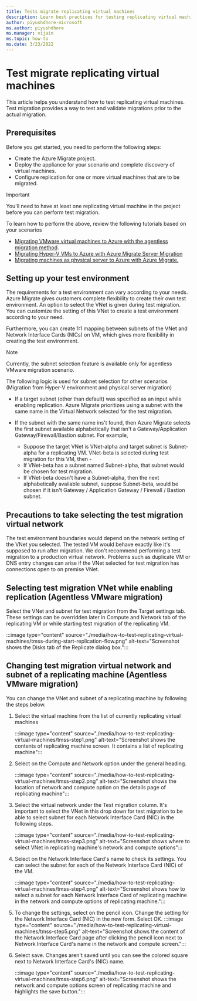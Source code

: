 ```yaml
---
title: Tests migrate replicating virtual machines
description: Learn best practices for testing replicating virtual machines
author: piyushdhore-microsoft 
ms.author: piyushdhore
ms.manager: vijain
ms.topic: how-to
ms.date: 3/23/2022
---
```



# Test migrate replicating virtual machines

This article helps you understand how to test replicating virtual machines. Test migration provides a way to test and validate migrations prior to the actual migration.  



##  Prerequisites

Before you get started, you need to perform the following steps:

- Create the Azure Migrate project.
- Deploy the  appliance for your scenario and complete discovery of  virtual machines.
- Configure replication for one or more virtual machines that are to be migrated.
> [!IMPORTANT]
> You'll need to have at least one replicating virtual machine in the project before you can perform test migration.

To learn how to perform the above, review the following tutorials based on your scenarios 
- [Migrating VMware virtual machines to Azure with the agentless migration method](./tutorial-migrate-vmware.md).
- [Migrating Hyper-V VMs to Azure with Azure Migrate Server Migration](./tutorial-migrate-hyper-v.md)
- [Migrating machines as physical server to Azure with Azure Migrate.](./tutorial-migrate-physical-virtual-machines.md)


## Setting up your test environment

The requirements for a test environment can vary according to your needs. Azure Migrate gives customers complete flexibility to create their own test environment. An option to select the VNet is given  during test migration. You can customize the setting of this VNet to create a test environment  according to your need. 

Furthermore, you can create 1:1 mapping between subnets of the VNet and Network Interface Cards (NICs) on VM, which gives more flexibility in creating the test environment.

> [!Note]
> Currently, the subnet selection feature is available only for agentless VMware migration scenario.

The following logic is used for subnet selection for other scenarios (Migration from Hyper-V environment and physical server migration) 
 
- If a target subnet (other than default) was specified as an input while enabling replication. Azure Migrate prioritizes using a subnet with the same name in the Virtual Network selected for the test migration.

- If the subnet with the same name ins't found, then Azure Migrate selects the first subnet available alphabetically that isn't a Gateway/Application Gateway/Firewall/Bastion subnet. For example, 

    - Suppose the target VNet is VNet-alpha and target subnet is Subnet-alpha for a replicating VM. VNet-beta is selected during test migration for this VM, then -
    - If VNet-beta has a subnet named   Subnet-alpha, that subnet would be chosen for test migration.
    - If VNet-beta doesn't have a Subnet-alpha, then the next alphabetically available subnet, suppose Subnet-beta, would be chosen if it isn't Gateway / Application Gateway / Firewall / Bastion subnet. 
    
## Precautions to take selecting the test migration virtual network

The test environment boundaries would  depend on the network setting of the VNet you selected. The tested VM would behave exactly like it's supposed to run  after migration.  We don't recommend performing a test migration to a production virtual network.   Problems such as   duplicate VM or DNS entry changes can arise if the VNet selected for test migration has connections open to on premise VNet.


## Selecting test migration VNet while enabling replication  (Agentless VMware migration)

 Select the VNet and subnet for test migration from the Target settings tab. These settings can be overridden later in Compute and Network tab of the replicating VM or while starting test migration of the replicating VM.

:::image type="content" source="./media/how-to-test-replicating-virtual-machines/tmss-during-start-replication-flow.png" alt-text="Screenshot shows the Disks tab of the Replicate dialog box.":::

## Changing test migration   virtual network and subnet of a replicating machine (Agentless VMware migration)

You can change the VNet and subnet of a replicating machine by following the steps below.

1. Select  the virtual machine from the list of currently replicating virtual machines

    :::image type="content" source="./media/how-to-test-replicating-virtual-machines/tmss-step1.png" alt-text="Screenshot shows the contents of replicating machine screen. It contains a list of replicating machine":::

2. Select on the Compute and Network option under the general heading.

    :::image type="content" source="./media/how-to-test-replicating-virtual-machines/tmss-step2.png" alt-text="Screenshot shows the location of network and compute option on the details page of replicating machine":::

3. Select the virtual network  under the Test migration column. It's important to select the VNet in this drop down for test migration to be able to select subnet for each Network Interface Card (NIC) in the following steps.

    :::image type="content" source="./media/how-to-test-replicating-virtual-machines/tmss-step3.png" alt-text="Screenshot shows where to select VNet in replicating machine's network and compute options":::

4. Select on the Network Interface Card's name to check its settings. You can select the subnet for each of the Network Interface Card (NIC) of the VM.

    :::image type="content" source="./media/how-to-test-replicating-virtual-machines/tmss-step4.png" alt-text="Screenshot shows how to select a subnet for each Network Interface Card of replicating machine in the network and compute options of replicating machine.":::

5. To change the settings, select on the pencil  icon. Change the setting for the Network Interface Card (NIC) in the new form. Select OK. 
    :::image type="content" source="./media/how-to-test-replicating-virtual-machines/tmss-step5.png" alt-text="Screenshot shows the content of the Network Interface Card page after clicking the pencil icon next to Network Interface Card's name in the network and compute screen.":::

6. Select save. Changes aren't saved until you can see the colored square next to Network Interface Card's (NIC) name.

    :::image type="content" source="./media/how-to-test-replicating-virtual-machines/tmss-step6.png" alt-text="Screenshot shows the network and compute options screen of replicating machine and highlights the save button.":::